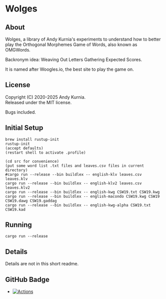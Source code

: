 # Wolges

## About

Wolges, a library of Andy Kurnia's experiments to understand how to better play
the Orthogonal Morphemes Game of Words, also known as OMGWords.

Backronym idea: Weaving Out Letters Gathering Expected Scores.

It is named after Woogles.io, the best site to play the game on.

## License

Copyright (C) 2020-2025 Andy Kurnia.\
Released under the MIT license.

Bugs included.

## Initial Setup

```
brew install rustup-init
rustup-init
(accept defaults)
(restart shell to activate .profile)

(cd src for convenience)
(put some word list .txt files and leaves.csv files in current directory)
#cargo run --release --bin buildlex -- english-klv leaves.csv leaves.klv
cargo run --release --bin buildlex -- english-klv2 leaves.csv leaves.klv2
cargo run --release --bin buildlex -- english-kwg CSW19.txt CSW19.kwg
cargo run --release --bin buildlex -- english-macondo CSW19.kwg CSW19 CSW19.dawg CSW19.gaddag
cargo run --release --bin buildlex -- english-kwg-alpha CSW19.txt CSW19.kad
```

## Running

```
cargo run --release
```

## Details

Details are not in this short readme.

## GitHub Badge

- [![Actions](https://github.com/andy-k/wolges/actions/workflows/actions.yml/badge.svg)](https://github.com/andy-k/wolges/actions/workflows/actions.yml)
